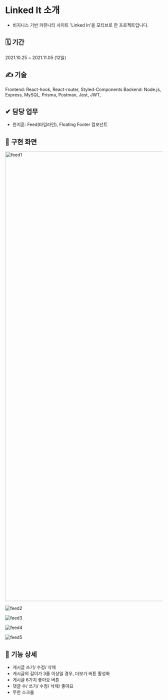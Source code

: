 # Linked It 소개
- 비지니스 기반 커뮤니티 사이트 'Linked In'을 모티브로 한 프로젝트입니다.

## 🗓 기간
2021.10.25 ~ 2021.11.05 (12일)

## ✍ 기술
Frontend: React-hook, React-router, Styled-Components
Backend: Node.js, Express, MySQL, Prisma, Postman, Jest, JWT, 

## ✔ 담당 업무
- 한지훈: Feed(타임라인), Floating Footer 컴포넌트

## 🎥 구현 화면
<img width="1439" alt="feed1" src="https://user-images.githubusercontent.com/87740944/147935531-ea244021-ba5d-4a5f-a260-80b8b8b6973c.png">

![feed2](https://user-images.githubusercontent.com/87740944/147935927-c070f8fc-6086-4d59-b064-d37335dba0cb.gif)

![feed3](https://user-images.githubusercontent.com/87740944/147935942-ac84cfe9-a1cd-485e-bd8b-3edc34743801.gif)

![feed4](https://user-images.githubusercontent.com/87740944/147936097-d3b6efd4-39b4-4a8c-926a-63f5a1a514cc.gif)

![feed5](https://user-images.githubusercontent.com/87740944/147936058-2426952c-0e53-497e-94c4-2b0723038ae2.gif)

## 📑 기능 상세
- 게시글 쓰기/ 수정/ 삭제
- 게시글의 길이가 3줄 이상일 경우, 더보기 버튼 활성화
- 게시글 6가지 좋아요 버튼
- 댓글 수/ 쓰기/ 수정/ 삭제/ 좋아요
- 무한 스크롤
